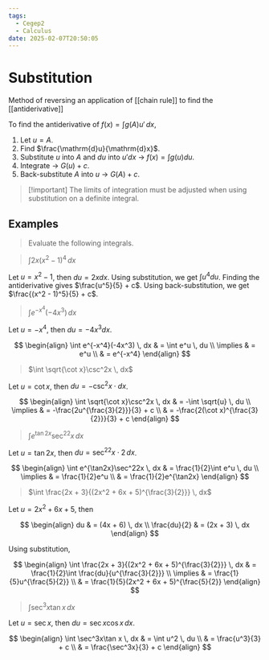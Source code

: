 ```yaml
---
tags:
  - Cegep2
  - Calculus
date: 2025-02-07T20:50:05
---
```


# Substitution

Method of reversing an application of [[chain rule]] to find the [[antiderivative]]

To find the antiderivative of $f(x) = \int g(A)u' \, dx$,

1. Let $u = A$.
2. Find $\frac{\mathrm{d}u}{\mathrm{d}x}$.
3. Substitute $u$ into $A$ and $du$ into $u'dx$ -> $f(x) = \int g(u)du$.
4. Integrate -> $G(u) + c$.
5. Back-substitute $A$ into $u$ -> $G(A) + c$.

> [!important] The limits of integration must be adjusted when using substitution on a definite integral.

## Examples

> Evaluate the following integrals.

> $\int 2x(x^2 - 1)^4 \, dx$

Let $u = x^2 - 1$, then $du = 2xdx$.
Using substitution, we get $\int u^4du$.
Finding the antiderivative gives $\frac{u^5}{5} + c$.
Using back-substitution, we get $\frac{(x^2 - 1)^5}{5} + c$.

> $\int e^{-x^4}(-4x^3) \, dx$

Let $u = -x^4$, then $du = -4x^3dx$.

$$
\begin{align}
\int e^{-x^4}(-4x^3) \, dx & = \int e^u \, du \\
\implies & = e^u \\
 & = e^{-x^4}
\end{align}
$$

> $\int \sqrt{\cot x}\csc^2x \, dx$

Let $u = \cot x$, then $du = -\csc^2x\cdot dx$.

$$
\begin{align}
\int \sqrt{\cot x}\csc^2x \, dx & = -\int \sqrt{u} \, du \\
\implies & = -\frac{2u^{\frac{3}{2}}}{3} + c \\
 & = -\frac{2(\cot x)^{\frac{3}{2}}}{3} + c
\end{align}
$$

> $\int e^{\tan2x}\sec^22x \, dx$

Let $u = \tan2x$, then $du = \sec^22x\cdot2 \, dx$.

$$
\begin{align}
\int e^{\tan2x}\sec^22x \, dx & = \frac{1}{2}\int e^u \, du \\
\implies & = \frac{1}{2}e^u \\
 & = \frac{1}{2}e^{\tan2x}
\end{align}
$$

> $\int \frac{2x + 3}{(2x^2 + 6x + 5)^{\frac{3}{2}}} \, dx$

Let $u = 2x^2 + 6x + 5$, then

$$
\begin{align}
du & = (4x + 6) \, dx \\
\frac{du}{2} & = (2x + 3) \, dx
\end{align}
$$

Using substitution,

$$
\begin{align}
\int \frac{2x + 3}{(2x^2 + 6x + 5)^{\frac{3}{2}}} \, dx & = \frac{1}{2}\int \frac{du}{u^{\frac{3}{2}}} \\
\implies & = \frac{1}{5}u^{\frac{5}{2}} \\
 & = \frac{1}{5}(2x^2 + 6x + 5)^{\frac{5}{2}}
\end{align}
$$

> $\int \sec^3x \tan x \, dx$

Let $u = \sec x$, then $du = \sec x\cos x \, dx$.

$$
\begin{align}
\int \sec^3x\tan x \, dx & = \int u^2 \, du \\
 & = \frac{u^3}{3} + c \\
 & = \frac{\sec^3x}{3} + c
\end{align}
$$